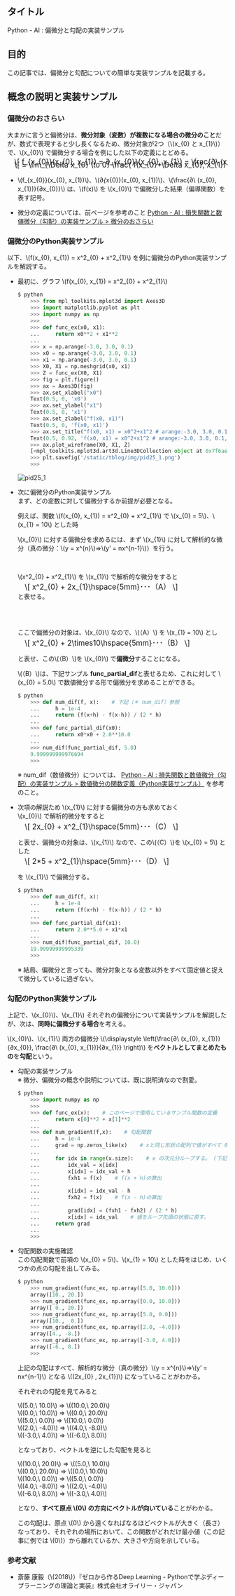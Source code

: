 ## タイトル
Python - AI : 偏微分と勾配の実装サンプル

## 目的
この記事では、偏微分と勾配についての簡単な実装サンプルを記載する。

## 概念の説明と実装サンプル
### 偏微分のおさらい
大まかに言うと偏微分は、**微分対象（変数）が複数になる場合の微分のこと**だが、数式で表現すると少し長くなるため、微分対象が2つ（\\(x_{0} と x_{1}\\)）で、\\(x_{0}\\) で偏微分する場合を例にした以下の定義にとどめる。

<div style="display: flex; margin-left: 1rem; font-size: 1.2em; margin-top: -0.75em; overflow-x: auto; white-space: nowrap;">
\[
 f_{x_{0}}(x_{0}, x_{1}) = ∂_{x_{0}}(x_{0}, x_{1}) = \frac{∂\ (x_{0}, x_{1})}{∂x_{0}}
\]
</div>
<div style="display: flex; margin-left: 1rem; font-size: 1.2em; margin-top: -0.75em; overflow-x: auto; white-space: nowrap;">
\[
= \lim_{\Delta x_{0} \to 0} \frac{ f(x_{0}+\Delta x_{0}, x_{1}) - f(x_{0}, x_{1}) }{\Delta x_{0}}
\]
</div>

- \\(f_{x_{0}}(x_{0}, x_{1})\\)、\\(∂_{x_{0}}(x_{0}, x_{1})\\)、\\(\frac{∂\ (x_{0}, x_{1})}{∂x_{0}}\\) は、\\(f(x)\\) を \\(x_{0}\\) で偏微分した結果（偏導関数）を表す記号。

- 微分の定義については、前ページを参考のこと
[Python - AI : 損失関数と数値微分（勾配）の実装サンプル > 微分のおさらい](https://sigma-se.com/detail/24/#:~:text=%E3%82%8C%E3%81%A6%E3%81%84%E3%82%8B%E3%80%82-,%E5%BE%AE%E5%88%86%E3%81%AE%E3%81%8A%E3%81%95%E3%82%89%E3%81%84,-%E5%BE%AE%E5%88%86%E3%81%A8%E3%81%AF)

### 偏微分のPython実装サンプル
以下、\\(f(x_{0}, x_{1}) = x^2_{0} + x^2_{1}\\) を例に偏微分のPython実装サンプルを解説する。

- 最初に、グラフ \\(f(x_{0}, x_{1}) = x^2_{0} + x^2_{1}\\)
    ```python
    $ python
        >>> from mpl_toolkits.mplot3d import Axes3D
        >>> import matplotlib.pyplot as plt
        >>> import numpy as np
        >>>
        >>> def func_ex(x0, x1):
        ...     return x0**2 + x1**2
        ...
        >>> x = np.arange(-3.0, 3.0, 0.1)
        >>> x0 = np.arange(-3.0, 3.0, 0.1)
        >>> x1 = np.arange(-3.0, 3.0, 0.1)
        >>> X0, X1 = np.meshgrid(x0, x1)
        >>> Z = func_ex(X0, X1)
        >>> fig = plt.figure()
        >>> ax = Axes3D(fig)
        >>> ax.set_xlabel("x0")
        Text(0.5, 0, 'x0')
        >>> ax.set_ylabel("x1")
        Text(0.5, 0, 'x1')
        >>> ax.set_zlabel("f(x0, x1)")
        Text(0.5, 0, 'f(x0, x1)')
        >>> ax.set_title("f(x0, x1) = x0^2+x1^2 # arange:-3.0, 3.0, 0.1, label:f(x0, x1), x0, x1")
        Text(0.5, 0.92, 'f(x0, x1) = x0^2+x1^2 # arange:-3.0, 3.0, 0.1, label:f(x0, x1), x0, x1')
        >>> ax.plot_wireframe(X0, X1, Z)
        [<mpl_toolkits.mplot3d.art3d.Line3DCollection object at 0x7f6ae0cec6d8>]
        >>> plt.savefig('/static/tblog/img/pid25_1.png')
        >>>
    ```

    ![pid25_1](/static/tblog/img/pid25_1.png)

- 次に偏微分のPython実装サンプル<br>
    まず、どの変数に対して偏微分するか前提が必要となる。

    例えば、関数 \\(f(x_{0}, x_{1}) = x^2_{0} + x^2_{1}\\) で \\(x_{0} = 5\\)、\\(x_{1} = 10\\) とした時

    \\(x_{0}\\) に対する偏微分を求めるには、まず \\(x_{1}\\) に対して解析的な微分（真の微分：\\(y = x^{n}\\)⇒\\(y’ = nx^{n-1}\\)）を行う。

    <br>

    \\(x^2_{0} + x^2_{1}\\) を \\(x_{1}\\) で解析的な微分をすると
    <div style="display: flex; margin-left: 1rem; font-size: 1.2em; margin-top: -0.75em; overflow-x: auto; white-space: nowrap;">
    \[
    x^2_{0} + 2x_{1}\hspace{5mm}･･･（A）
    \]
    </div>
    と表せる。

    <br><br>

    ここで偏微分の対象は、\\(x_{0}\\) なので、\\(（A）\\) を \\(x_{1} = 10\\) とし
    <div style="display: flex; margin-left: 1rem; font-size: 1.2em; margin-top: -0.75em; overflow-x: auto; white-space: nowrap;">
    \[
    x^2_{0} + 2\times10\hspace{5mm}･･･（B）
    \]
    </div>

    と表せ、この\\(（B）\\)を \\(x_{0}\\) で**偏微分**することになる。<br>

    \\(（B）\\)は、下記サンプル **func_partial_dif**と表せるため、これに対して \\(x_{0} = 5.0\\) で数値微分する形で偏微分を求めることができる。
    ```python
    $ python
        >>> def num_dif(f, x):    # 下記（＊ num_dif）参照
        ...     h = 1e-4
        ...     return (f(x+h) - f(x-h)) / (2 * h)
        ...
        >>> def func_partial_dif(x0):
        ...     return x0*x0 + 2.0**10.0
        ...
        >>> num_dif(func_partial_dif, 5.0)
        9.999999999976694
        >>>
    ```
    ※ num_dif（数値微分）については、
    [Python - AI : 損失関数と数値微分（勾配）の実装サンプル > 数値微分の関数定義（Python実装サンプル）](https://sigma-se.com/detail/24/#:~:text=%E6%B1%82%E3%82%81%E3%81%A6%E3%81%84%E3%82%8B%E3%80%82-,%E6%95%B0%E5%80%A4%E5%BE%AE%E5%88%86%E3%81%AE%E9%96%A2%E6%95%B0%E5%AE%9A%E7%BE%A9%EF%BC%88Python%E5%AE%9F%E8%A3%85%E3%82%B5%E3%83%B3%E3%83%97%E3%83%AB%EF%BC%89,-%E4%B8%8A%E8%A8%98%E3%81%A7%E8%A7%A6%E3%82%8C) を参考のこと。


- 次項の解説ため \\(x_{1}\\) に対する偏微分の方も求めておく<br>
    \\(x_{0}\\) で解析的微分をすると
    <div style="display: flex; margin-left: 1rem; font-size: 1.2em; margin-top: -0.75em; overflow-x: auto; white-space: nowrap;">
    \[
    2x_{0} + x^2_{1}\hspace{5mm}･･･（C）
    \]
    </div>

    と表せ、偏微分の対象は、\\(x_{1}\\) なので、この\\(（C）\\)を \\(x_{0} = 5\\) とした

    <div style="display: flex; margin-left: 1rem; font-size: 1.2em; margin-top: -0.75em; overflow-x: auto; white-space: nowrap;">
    \[
    2*5 + x^2_{1}\hspace{5mm}･･･（D）
    \]
    </div>

    を \\(x_{1}\\) で偏微分する。
    ```python
    $ python
        >>> def num_dif(f, x):
        ...     h = 1e-4
        ...     return (f(x+h) - f(x-h)) / (2 * h)
        ...
        >>> def func_partial_dif(x1):
        ...     return 2.0**5.0 + x1*x1
        ...
        >>> num_dif(func_partial_dif, 10.0)
        19.99999999995339
        >>>
    ```

    ※ 結局、偏微分と言っても、微分対象となる変数以外をすべて固定値と捉えて微分しているに過ぎない。

### 勾配のPython実装サンプル
上記で、\\(x_{0}\\)、\\(x_{1}\\) それぞれの偏微分について実装サンプルを解説したが、次は、**同時に偏微分する場合**を考える。

\\(x_{0}\\)、\\(x_{1}\\) 両方の偏微分 \\(\displaystyle \left(\frac{∂\ (x_{0}, x_{1})}{∂x_{0}}, \frac{∂\ (x_{0}, x_{1})}{∂x_{1}} \right)\\) を**ベクトルとしてまとめたもの**を**勾配**という。

- 勾配の実装サンプル<br>
    ※ 微分、偏微分の概念や説明については、既に説明済なので割愛。
    ```python
    $ python
        >>> import numpy as np
        >>>
        >>> def func_ex(x):    # このページで使用しているサンプル関数の定義
        ...     return x[0]**2 + x[1]**2
        ...
        >>> def num_gradient(f,x):    # 勾配関数
        ...     h = 1e-4
        ...     grad = np.zeros_like(x)    # xと同じ形状の配列で値がすべて 0
        ...
        ...     for idx in range(x.size):    # x の次元分ループする。 (下記例は、5.0, 10.0 の 2 周ループ)
        ...         idx_val = x[idx]
        ...         x[idx] = idx_val + h
        ...         fxh1 = f(x)    # f(x + h)の算出
        ...
        ...         x[idx] = idx_val - h
        ...         fxh2 = f(x)    # f(x - h)の算出
        ...
        ...         grad[idx] = (fxh1 - fxh2) / (2 * h)
        ...         x[idx] = idx_val    # 値をループ先頭の状態に戻す。
        ...     return grad
        ...
        >>>
    ```

- 勾配関数の実施確認<br>
    この勾配関数で前項の \\(x_{0} = 5\\)、\\(x_{1} = 10\\) とした時をはじめ、いくつかの点の勾配を出してみる。
    ```python
    $ python
        >>> num_gradient(func_ex, np.array([5.0, 10.0]))
        array([10., 20.])
        >>> num_gradient(func_ex, np.array([0.0, 10.0]))
        array([ 0., 20.])
        >>> num_gradient(func_ex, np.array([5.0, 0.0]))
        array([10.,  0.])
        >>> num_gradient(func_ex, np.array([2.0, -4.0]))
        array([4., -8.])
        >>> num_gradient(func_ex, np.array([-3.0, 4.0]))
        array([-6., 8.])
        >>>
    ```

    上記の勾配はすべて、解析的な微分（真の微分）\\(y = x^{n}\\)⇒\\(y’ = nx^{n-1}\\) となる \\((2x_{0} , 2x_{1})\\) になっていることがわかる。

    それぞれの勾配を見てみると

    \\((5.0,\ 10.0)\\) ⇒ \\((10.0,\ 20.0)\\)<br>
    \\((0.0,\ 10.0)\\) ⇒ \\((0.0,\ 20.0)\\)<br>
    \\((5.0,\ 0.0)\\) ⇒ \\((10.0,\ 0.0)\\)<br>
    \\((2.0,\ -4.0)\\) ⇒ \\((4.0,\ -8.0)\\)<br>
    \\((-3.0,\ 4.0)\\) ⇒ \\((-6.0,\ 8.0)\\)<br>

    となっており、ベクトルを逆にした勾配を見ると

    \\((10.0,\ 20.0)\\) ⇒ \\((5.0,\ 10.0)\\)<br>
    \\((0.0,\ 20.0)\\) ⇒ \\((0.0,\ 10.0)\\)<br>
    \\((10.0,\ 0.0)\\) ⇒ \\((5.0,\ 0.0)\\)<br>
    \\((4.0,\ -8.0)\\) ⇒ \\((2.0,\ -4.0)\\)<br>
    \\((-6.0,\ 8.0)\\) ⇒ \\((-3.0,\ 4.0)\\)<br>

    となり、**すべて原点 \\(0\\) の方向にベクトルが向いている**ことがわかる。

    この勾配は、原点 \\(0\\) から遠くなればなるほどベクトルが大きく（長さ）なっており、それぞれの場所において、この関数がどれだけ最小値（この記事に例では \\(0\\)）から離れているか、大きさや方向を示している。

### 参考文献
- 斎藤 康毅（\\(2018\\)）『ゼロから作るDeep Learning - Pythonで学ぶディープラーニングの理論と実装』株式会社オライリー・ジャパン
